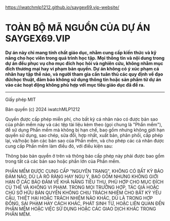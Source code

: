 https://iwatchmlp1212.github.io/saygex69.vip-website/

<h1>
    TOÀN BỘ MÃ NGUỒN CỦA DỰ ÁN SAYGEX69.VIP
</h1>

<strong>Dự án này chỉ mang tính chất giáo dục, nhằm cung cấp kiến thức và kỹ năng cho học viên trong quá trình học tập.
Mọi thông tin và nội dung trong dự án đều phục vụ cho mục đích học hỏi và nghiên cứu, không nhằm mục đích thương mại hay
vi phạm bản quyền. Dự án không có ý xúc phạm cá nhân hay tập thể nào, và người tham gia cần tuân thủ
các quy định về đạo đứchọc thuật, đảm bảo không sử dụng thông tin hoặc sản phẩm từ dự án vào các hoạt động không phù hợp
với mục tiêu giáo dục đã đề ra.</strong>

<hr>

Giấy phép MIT

Bản quyền (c) 2024 iwatchMLP1212

Quyền được cấp phép miễn phí, cho bất kỳ cá nhân nào có được bản sao của phần mềm này và các tệp tài liệu kèm theo (gọi chung là "Phần mềm"), để sử dụng Phần mềm mà không bị hạn chế, bao gồm nhưng không giới hạn quyền sử dụng, sao chép, sửa đổi, hợp nhất, xuất bản, phân phối, cấp phép lại, và/hoặc bán các bản sao của Phần mềm, và cho phép các cá nhân được cung cấp Phần mềm làm điều đó, với điều kiện sau:

Thông báo bản quyền ở trên và thông báo cấp phép này phải được bao gồm trong tất cả các bản sao hoặc phần lớn của Phần mềm.

PHẦN MỀM ĐƯỢC CUNG CẤP "NGUYÊN TRẠNG", KHÔNG CÓ BẤT KỲ BẢO ĐẢM NÀO, DÙ LÀ RÕ RÀNG HAY NGỤ Ý, BAO GỒM NHƯNG KHÔNG GIỚI HẠN Ở CÁC BẢO ĐẢM VỀ KHẢ NĂNG TIÊU THỤ, PHÙ HỢP CHO MỤC ĐÍCH CỤ THỂ VÀ KHÔNG VI PHẠM. TRONG MỌI TRƯỜNG HỢP, TÁC GIẢ HOẶC CHỦ SỞ HỮU BẢN QUYỀN KHÔNG CHỊU TRÁCH NHIỆM CHO BẤT KỲ YÊU CẦU, THIỆT HẠI HOẶC TRÁCH NHIỆM NÀO KHÁC, DÙ LÀ TRONG HỢP ĐỒNG, SAI PHẠM HAY CÁCH KHÁC, PHÁT SINH TỪ, HOẶC LIÊN QUAN ĐẾN PHẦN MỀM HOẶC VIỆC SỬ DỤNG HOẶC CÁC GIAO DỊCH KHÁC TRONG PHẦN MỀM.
